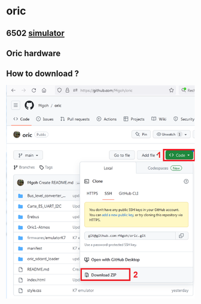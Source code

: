 # oric

## 6502 [simulator](https://f4goh.github.io/oric/simulateur/index.html) 

## Oric hardware

## How to download ?

![HOWTO](images/git_down.png)

